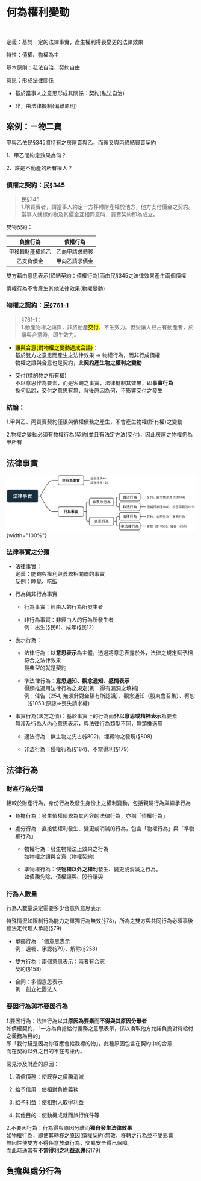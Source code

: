 <link href="https://fonts.googleapis.com/icon?family=Material+Icons" rel="stylesheet">



# 何為權利變動

<br>

定義：基於一定的法律事實，產生權利得喪變更的法律效果

特性：債權、物權為主

基本原則：私法自治、契約自由

意思：形成法律關係

- 基於當事人之意思形成其關係：契約(私法自治)
  
- 非，由法律擬制(偏離原則)


## 案例：ㄧ物二賣

甲與乙依民§345將持有之房屋賣與乙，而後又與丙締結買賣契約

1、甲乙間約定效果為何？

2、誰是不動產的所有權人？


### 債權之契約：民§345

> 民§345：<br>
1.稱買賣者，謂當事人約定一方移轉財產權於他方，他方支付價金之契約。
<br>當事人就標的物及其價金互相同意時，買賣契約即為成立。

雙物契約：




<table>
 <thead>
  <tr>
   <th style="text-align:center;"> 負擔行為 </th>
   <th style="text-align:center;"> 債權行為 </th>
  </tr>
 </thead>
<tbody>
  <tr>
   <td style="text-align:center;"> 甲移轉財產權給乙 </td>
   <td style="text-align:center;"> 乙向甲請求轉移 </td>
  </tr>
  <tr>
   <td style="text-align:center;"> 乙支負債金 </td>
   <td style="text-align:center;"> 甲向乙請求價金 </td>
  </tr>
</tbody>
</table>






雙方藉由意思表示(締結契約：債權行為)而由民§345之法律效果產生兩個債權

債權行為不會產生其他法律效果(物權變動)

### 物權之契約：[民§761-1](https://law.moj.gov.tw/LawClass/LawSingle.aspx?pcode=B0000001&flno=761)

> §761-1：<br>
1.動產物權之讓與，非將動產<mark>交付</mark>，不生效力。但受讓人已占有動產者，於讓與合意時，即生效力。


- <mark>讓與合意(對物權之變動達成合議)</mark>：<br>
基於雙方之意思而產生之法律效果 => 物權行為，而非行成債權<br>
物權之讓與合意也是契約，此**契約產生物之權利之變動**

- 交付(標的物之所有權)<br>
不以意思作為要素，而是客觀之事實，法律擬制其效果，即**事實行為**<br>
換句話說，交付之意思有無、背後原因為何，不影響交付之發生

### 結論：

1.甲與乙、丙買賣契約僅限與債權債務之產生，不會產生物權(所有權)之變動

2.物權之變動必須有物權行為(契約)並且有法定方法(交付)，因此房屋之物權仍為甲所有

## 法律事實

![](www/權利變動1.png){width="100%"}

### 法律事實之分類

- 法律事實：<br>
定義：能夠與權利與義務相關聯的事實<br>
反例：睡覺、吃飯

- 行為與非行為事實

  + 行為事實：經由人的行為所發生者
  
  + 非行為事實：非經由人的行為所發生者<br>
  例：出生(§民6)、成年(§民12)

- 表示行為：
   
  + 法律行為：以**意思表示**為主體，透過將意思表露於外，法律之規定賦予相符合之法律效果<br>
  最典型的就是契約

  + 準法律行為：**意思通知、觀念通知、感情表示**<br>
  得類推適用法律行為之規定(例：得有漏洞之填補)<br>
  例：催告（254, 無須針對金額有所認識）、觀念通知（股東會召集）、宥恕（§1053;原諒=>喪失請求權)

- 事實行為(法定之債)：基於事實上的行為而**非以意思或精神表示**為要素<br>
  無涉及行為人內心意思表示，與法律行為類型不同，無類推適用<br>
  
  + 適法行為：無主物之先占(§802)，埋藏物之發現(§808)
  
  + 非法行為：侵權行為(§184)、不當得利(§179)

## 法律行為

### 財產行為分類

相較於財產行為，身份行為及發生身份上之權利變動，包括親屬行為與繼承行為

- 負擔行為：發生債權債務為其內容的法律行為，亦稱「債權行為」 

- 處分行為：直接使權利發生、變更或消滅的行為，包含「物權行為」與「準物權行為」 
  
    + 物權行為：發生物權法上效果之行為<br>
    如物權之讓與合意（物權契約）
    
    + 準物權行為：使**物權以外之權利**發生、變更或消滅之行為。<br>
    如債務免除、債權讓與、股份讓與
    
### 行為人數量

行為人數量決定需要多少合意與意思表示

特殊情況如限制行為能力之單獨行為無效(§78)，所為之雙方與共同行為必須事後經法定代理人承認(§79)
    
- 單獨行為：1個意思表示<br>
  例：遺囑、承認(§79)、解除(§258)<br>
  
- 雙方行為：兩個意思表示；兩者有合志<br>
  契約(§158)

- 合同：多個意思表示<br>
  例：創立社團法人
  
### 要因行為與不要因行為

1.要因行為：法律行為以其**原因為要素**而**不得與其原因分離者**<br>
如債權契約，「一方為負擔給付義務之意思表示，係以換取他方允諾負擔對待給付之義務為目的」<br>
即「我付錢是因為你答應會給我標的物」，此種原因包含在契約中的合意<br>
而在契約以外之目的不在考慮內。<br>

常見涉及財產的原因：<br>

1. 清償債務：使既存之債務消滅

2. 給予信用：使相對負擔義務

3. 給予利益：使相對人取得利益

4. 其他目的：使動機成就而旅行條件等


2.不要因行為：行為得與原因分離而**獨自發生法律效果**<br>
如物權行為，即使其轉移之原因(債權契約)無效，移轉之行為並不受影響<br>
無因性使雙方不得任意放棄行為，交易安全得已保障。<br>
而此時通常有**不當得利之利益返還**(§179)



## 負擔與處分行為


    
    
